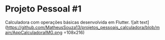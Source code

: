 # Projeto Pessoal #1
Calculadora com operações básicas desenvolvida em Flutter.
![alt text](https://github.com/MatheusSouza13/projetos_pessoais_calculadora/blob/main/AppCalculadoraIMG.png =108x216)
